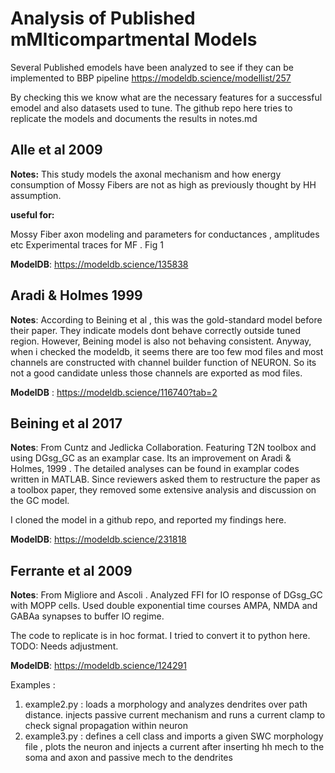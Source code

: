 # Analysis of Published mMlticompartmental Models

Several Published emodels have been analyzed to see if they can be implemented to BBP pipeline
https://modeldb.science/modellist/257

By checking this we know what are the necessary features for a successful emodel and also datasets used to tune. The github repo here tries to replicate the models and documents the results in notes.md

 

## Alle et al 2009

**Notes:** This study models the axonal mechanism and how energy consumption of Mossy Fibers are not as high as previously thought by HH assumption.
 
**useful for:**

Mossy Fiber axon modeling and parameters for conductances , amplitudes etc
Experimental traces for MF . Fig 1
 
**ModelDB**: https://modeldb.science/135838

 

## Aradi & Holmes 1999
**Notes**: According to Beining et al , this was the gold-standard model before their paper. They indicate models dont behave correctly outside tuned region. However, Beining model is also not behaving consistent. Anyway, when i checked the modeldb, it seems there are too few mod files and most channels are constructed with channel builder function of NEURON. So its not a good candidate unless those channels are exported as mod files.

**ModelDB** : https://modeldb.science/116740?tab=2

 

## Beining et al 2017
**Notes**: From Cuntz and Jedlicka Collaboration. Featuring T2N toolbox and using DGsg_GC as an examplar case. Its an improvement on Aradi & Holmes, 1999 . The detailed analyses can be found in examplar codes written in MATLAB. Since reviewers asked them to restructure the paper as a toolbox paper, they removed some extensive analysis and discussion on the GC model.

I cloned the model in a github repo, and reported my findings here.

**ModelDB**: https://modeldb.science/231818 

 

## Ferrante et al 2009
**Notes**: From Migliore and Ascoli . Analyzed FFI for IO response of DGsg_GC with MOPP cells. Used double exponential time courses AMPA, NMDA and GABAa synapses to buffer IO regime.

The code to replicate is in hoc format. I tried to convert it to python here. TODO: Needs adjustment.

**ModelDB**: https://modeldb.science/124291 


Examples :

1. example2.py : loads a morphology and analyzes dendrites over path distance. injects passive current mechanism and runs a current clamp to check signal propagation within neuron
2. example3.py : defines a cell class and imports a given SWC morphology file , plots the neuron and injects a current after inserting hh mech to the soma and axon and passive mech to the dendrites



